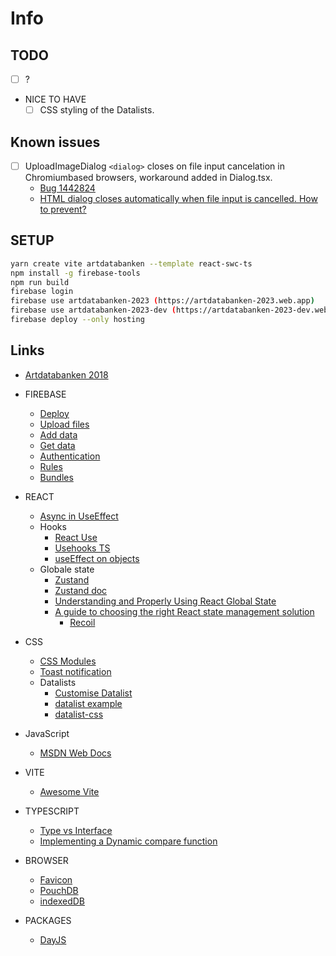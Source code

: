 # Info

## TODO

- [ ] ?
- NICE TO HAVE
  - [ ] CSS styling of the Datalists.

## Known issues

- [ ] UploadImageDialog `<dialog>` closes on file input cancelation in Chromiumbased browsers, workaround added in Dialog.tsx.
  - [Bug 1442824](https://bugs.chromium.org/p/chromium/issues/detail?id=1442824)
  - [HTML dialog closes automatically when file input is cancelled. How to prevent?](https://stackoverflow.com/questions/76400460/html-dialog-closes-automatically-when-file-input-is-cancelled-how-to-prevent)

## SETUP

```sh
yarn create vite artdatabanken --template react-swc-ts
npm install -g firebase-tools
npm run build
firebase login
firebase use artdatabanken-2023 (https://artdatabanken-2023.web.app)
firebase use artdatabanken-2023-dev (https://artdatabanken-2023-dev.web.app)
firebase deploy --only hosting
```

## Links

- [Artdatabanken 2018](https://artdatabanken.firebaseapp.com/generator)

- FIREBASE

  - [Deploy](https://vitejs.dev/guide/static-deploy.html#google-firebase)
  - [Upload files](https://firebase.google.com/docs/storage/web/upload-files)
  - [Add data](https://firebase.google.com/docs/firestore/manage-data/add-data)
  - [Get data](https://firebase.google.com/docs/firestore/query-data/get-data)
  - [Authentication](https://firebase.google.com/docs/auth/web/google-signin)
  - [Rules](https://firebase.google.com/docs/rules/basics)
  - [Bundles](https://firebase.google.com/docs/firestore/bundles)

- REACT

  - [Async in UseEffect](https://devtrium.com/posts/async-functions-useeffect)
  - Hooks
    - [React Use](https://github.com/streamich/react-use)
    - [Usehooks TS](https://usehooks-ts.com/)
    - [useEffect on objects](https://dev.to/hey_yogini/useeffect-dependency-array-and-object-comparison-45el)
  - Globale state
    - [Zustand](https://github.com/pmndrs/zustand)
    - [Zustand doc](https://docs.pmnd.rs/zustand/migrations/migrating-to-v4)
    - [Understanding and Properly Using React Global State](https://clerk.com/blog/understanding-and-properly-using-react-global-state?utm_source=www.google.com&utm_medium=referral&utm_campaign=none)
    - [A guide to choosing the right React state management solution](https://blog.logrocket.com/guide-choosing-right-react-state-management-solution/)
      - [Recoil](https://recoiljs.org/)

- CSS

  - [CSS Modules](https://www.javascriptstuff.com/css-modules-by-example/)
  - [Toast notification](https://www.codingnepalweb.com/toast-notification-html-css-javascript/)
  - Datalists
    - [Customise Datalist](https://dev.to/siddev/customise-datalist-45p0)
    - [datalist example](https://codepen.io/SitePoint/pen/JjbXrvE)
    - [datalist-css](https://github.com/craigbuckler/datalist-css)

- JavaScript

  - [MSDN Web Docs](https://developer.mozilla.org/en-US/docs/Web/JavaScript/Reference/Global_Objects/Array)

- VITE

  - [Awesome Vite](https://github.com/vitejs/awesome-vite)

- TYPESCRIPT

  - [Type vs Interface](https://blog.logrocket.com/types-vs-interfaces-typescript/)
  - [Implementing a Dynamic compare function](https://reacthustle.com/blog/typescript-sort-array-of-objects-by-property)

- BROWSER

  - [Favicon](https://medium.com/swlh/are-you-using-svg-favicons-yet-a-guide-for-modern-browsers-836a6aace3df)
  - [PouchDB](https://github.com/pouchdb/pouchdb)
  - [indexedDB](https://github.com/dexie/Dexie.js)

- PACKAGES

  - [DayJS](https://github.com/iamkun/dayjs)
